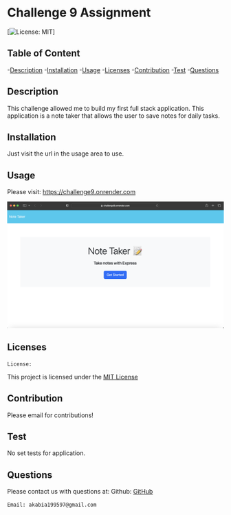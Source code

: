 # Challenge 9 Assignment 


  [![License: MIT](https://img.shields.io/badge/License-MIT-yellow.svg)]

## Table of Content
  -[Description](#Description)
  -[Installation](#Installation)
  -[Usage](#Usage)
  -[Licenses](#Licenses)
  -[Contribution](#Contribution)
  -[Test](#Test)
  -[Questions](#Questions)


## Description
  This challenge allowed me to build my first full stack  application. This application is a note taker that allows the user to save notes for daily tasks.


## Installation
  Just visit the url in the usage area to use.

## Usage
  Please visit: https://challenge9.onrender.com

  ![Screen shot of Project](pictures/screenshot.png)

## Licenses
    License:   
 
 This project is licensed under the [MIT License](https://opensource.org/licenses/MIT) 

## Contribution
  Please email for contributions!

## Test
  No set tests for application. 

## Questions
   Please contact us with questions at:
    Github: [GitHub](https://github.com/aakabia)

    Email: akabia199597@gmail.com



